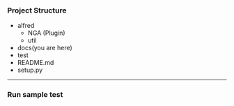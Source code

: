### Project Structure

- alfred
  - NGA (Plugin)
  - util
- docs(you are here)
- test
- README.md
- setup.py

---
### Run sample test
